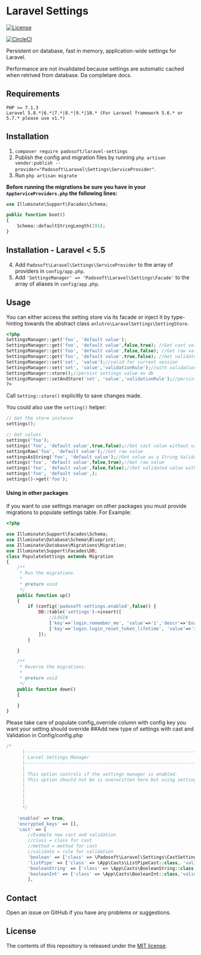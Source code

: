 # Laravel Settings

[![License](https://poser.pugx.org/anlutro/l4-settings/license.svg)](http://opensource.org/licenses/MIT)

[![CircleCI](https://circleci.com/gh/padosoft/laravel-settings.svg?style=shield)](https://circleci.com/gh/padosoft/laravel-settings)

Persistent on database, fast in memory, application-wide settings for Laravel.

Performance are not invalidated because settings are automatic cached when retrived from database. Da completare docs.

## Requirements

    PHP >= 7.1.3
    Laravel 5.8.*|6.*|7.*|8.*|9.*|10.* (For Laravel framework 5.6.* or 5.7.* please use v1.*)

## Installation 
    
1. `composer require padosoft/laravel-settings`
2. Publish the config and migration files by running `php artisan vendor:publish --provider="Padosoft\Laravel\Settings\ServiceProvider"`.
3. Run `php artisan migrate`
 
**Before running the migrations be sure you have in your `AppServiceProviders.php` the following lines:** 
```php
use Illuminate\Support\Facades\Schema;

public function boot()
{
    Schema::defaultStringLength(191);
}
```
## Installation - Laravel < 5.5

4. Add `Padosoft\Laravel\Settings\ServiceProvider` to the array of providers in `config/app.php`.
5. Add `'SettingsManager' => 'Padosoft\Laravel\Settings\Facade'` to the array of aliases in `config/app.php`.

## Usage

You can either access the setting store via its facade or inject it by type-hinting towards the abstract class `anlutro\LaravelSettings\SettingStore`.

```php
<?php
SettingsManager::get('foo', 'default value');
SettingsManager::get('foo', 'default value',false,true); //Get cast value without validation
SettingsManager::get('foo', 'default value',false,false); //Get raw value
SettingsManager::get('foo', 'default value',true,false); //Get validated value without cast
SettingsManager::set('set', 'value');//valid for current session
SettingsManager::set('set', 'value','validationRule');//with validation rule valid for current session
SettingsManager::store();//persist settings value on db
SettingsManager::setAndStore('set', 'value','validationRule');//persisted on database
?>
```

Call `Setting::store()` explicitly to save changes made.

You could also use the `setting()` helper:

```php
// Get the store instance
settings();

// Get values
settings('foo');
settings('foo', 'default value',true,false);//Get cast value without validation
settingsRaw('foo', 'default value');//Get raw value
settingsAsString('foo', 'default value');//Get value as a String Validated
settings('foo', 'default value',false,true);//Get raw value
settings('foo', 'default value',false,false);//Get validated value without cast
settings('foo', 'default value',);
settings()->get('foo');


```



#### Using in other packages

If you want to use settings manager on other packages you must provide migrations to populate settings table.
For Example:
```php
<?php

use Illuminate\Support\Facades\Schema;
use Illuminate\Database\Schema\Blueprint;
use Illuminate\Database\Migrations\Migration;
use Illuminate\Support\Facades\DB;
class PopulateSettings extends Migration
{
    /**
     * Run the migrations.
     *
     * @return void
     */
    public function up()
    {
        if (config('padosoft-settings.enabled',false)) {
            DB::table('settings')->insert([
                //LOGIN
                ['key'=>'login.remember_me', 'value'=>'1','descr'=>'Enable/Disable remeber me feature','config_override'=>'padosoft-users.login.remember-me','validation_rules'=>'boolean','editable'=>1,'load_on_startup'=>0],
                ['key'=>'login.login_reset_token_lifetime', 'value'=>'30','descr'=>'Number of minutes reset token lasts','config_override'=>'auth.expire','validation_rules'=>'numeric','editable'=>1,,'load_on_startup'=>0],                
            ]);
        }

    }

    /**
     * Reverse the migrations.
     *
     * @return void
     */
    public function down()
    {

    }
}
```
Please take care of populate config_override column with config key you want your setting should override
##Add new type of settings with cast and Validation in Config/config.php
```php
/*
      |--------------------------------------------------------------------------
      | Larvel Settings Manager
      |--------------------------------------------------------------------------
      |
      | This option controls if the settings manager is enabled.
      | This option should not be is overwritten here but using settings db table
      |
      |
      |
      |
      */

    'enabled' => true,
    'encrypted_keys' => [],
    'cast' => [
        //Example new cast and validation
        //class = class for cast
        //method = method for cast
        //validate = rule for validation
        'boolean' => ['class' => \Padosoft\Laravel\Settings\CastSettings::class, 'method' => 'boolean', 'validate' => 'boolean'],
        'listPipe' => ['class' => \App\Casts\ListPipeCast::class, 'validate' => 'regex:/(^[0-9|]+$)|(^.{0}$)/'],
        'booleanString' => ['class' => \App\Casts\BooleanString::class,'validate' => 'regex:/^(true|false)/'],
        'booleanInt' => ['class' => \App\Casts\BooleanInt::class,'validate' => 'regex:/^(0|1)/'],
        ],

```




## Contact

Open an issue on GitHub if you have any problems or suggestions.


## License

The contents of this repository is released under the [MIT license](http://opensource.org/licenses/MIT).

